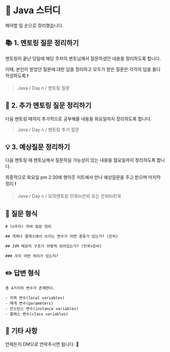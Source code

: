 # 🙇 Java 스터디
해야할 일 순으로 정리했습니다.

## 📚 1. 멘토링 질문 정리하기
멘토링이 끝난 당일에 해당 주차의 멘토님께서 질문하셨던 내용을 정리하도록 합니다.

이때, 본인이 받았던 질문에 대한 답을 정리하고 모두가 받은 질문은 각각의 답을 둘다 작성하도록 ❗

> Java / Day n / 멘토링 질문

## 📜 2. 추가 멘토링 질문 정리하기
다음 멘토링 때까지 추가적으로 공부해올 내용을 화요일까지 정리하도록 합니다.
> Java / Day n / 멘토링 추가 질문

## 💡 3. 예상질문 정리하기
다음 멘토링 때 멘토님께서 질문하실 가능성이 있는 내용을 월요일까지 정리하도록 합니다.

최종적으로 화요일 pm 2:30에 행아웃 미트에서 만나 예상질문을 주고 받으며 마지막 정리 ❗

> Java / Day n / 모의멘토링 민욱to은비 또는 은비to민욱

## 📕 질문 형식
```
# (n주차) 자바 질문 정리
```

```
## 객체나 클래스에서 쓰이는 변수가 어떤 종류가 있는가? (은비)
```

```
## JVM 메모리 구조가 어떻게 되어있는가? (민욱+은비)
```

```
### 각각 어떤 차이가 있는지?
```

## ✏️ 답변 형식
```
총 4가지의 변수가 존재한다.
```

```
- 지역 변수(local variables)
- 매개 변수(parameters)
- 인스턴스 변수(instance variables)
- 클래스 변수(class variables)
```

## 📎 기타 사항
언제든지 DM으로 연락주시면 됩니다. 🏃
